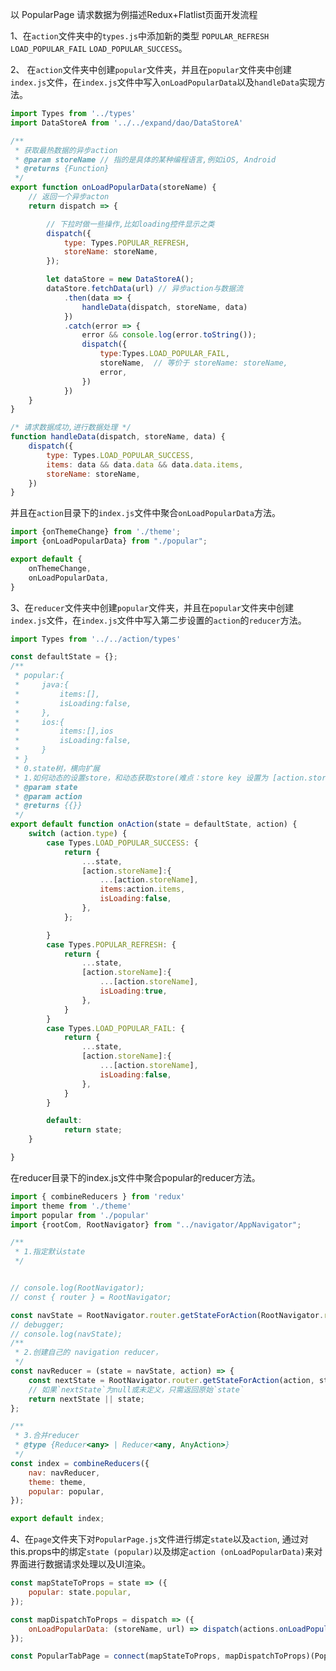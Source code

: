 

以 PopularPage 请求数据为例描述Redux+Flatlist页面开发流程 

1、在`action`文件夹中的`types.js`中添加新的类型 `POPULAR_REFRESH` `LOAD_POPULAR_FAIL` `LOAD_POPULAR_SUCCESS`。

2、 在`action`文件夹中创建`popular`文件夹，并且在`popular`文件夹中创建`index.js`文件，在`index.js`文件中写入`onLoadPopularData`以及`handleData`实现方法。 

```javascript
import Types from '../types'
import DataStoreA from '../../expand/dao/DataStoreA'

/**
 * 获取最热数据的异步action
 * @param storeName // 指的是具体的某种编程语言,例如iOS, Android
 * @returns {Function}
 */
export function onLoadPopularData(storeName) {
    // 返回一个异步acton
    return dispatch => {

        // 下拉时做一些操作,比如loading控件显示之类
        dispatch({
            type: Types.POPULAR_REFRESH,
            storeName: storeName,
        });

        let dataStore = new DataStoreA();
        dataStore.fetchData(url) // 异步action与数据流
            .then(data => {
                handleData(dispatch, storeName, data)
            })
            .catch(error => {
                error && console.log(error.toString());
                dispatch({
                    type:Types.LOAD_POPULAR_FAIL,
                    storeName,  // 等价于 storeName: storeName,
                    error,
                })
            })
    }
}

/* 请求数据成功,进行数据处理 */
function handleData(dispatch, storeName, data) {
    dispatch({
        type: Types.LOAD_POPULAR_SUCCESS,
        items: data && data.data && data.data.items,
        storeName: storeName,
    })
}
```

并且在`action`目录下的`index.js`文件中聚合`onLoadPopularData`方法。

```javascript
import {onThemeChange} from './theme';
import {onLoadPopularData} from "./popular";

export default {
    onThemeChange,
    onLoadPopularData,
}
```



3、在`reducer`文件夹中创建`popular`文件夹，并且在`popular`文件夹中创建`index.js`文件，在`index.js`文件中写入第二步设置的`action`的`reducer`方法。

```javascript
import Types from '../../action/types'

const defaultState = {};
/**
 * popular:{
 *     java:{
 *         items:[],
 *         isLoading:false,
 *     },
 *     ios:{
 *         items:[],ios
 *         isLoading:false,
 *     }
 * }
 * 0.state树，横向扩展
 * 1.如何动态的设置store，和动态获取store(难点：store key 设置为 [action.storeName] 为不固定)；
 * @param state
 * @param action
 * @returns {{}}
 */
export default function onAction(state = defaultState, action) {
    switch (action.type) {
        case Types.LOAD_POPULAR_SUCCESS: {
            return {
                ...state,
                [action.storeName]:{
                    ...[action.storeName],
                    items:action.items,
                    isLoading:false,
                },
            };

        }
        case Types.POPULAR_REFRESH: {
            return {
                ...state,
                [action.storeName]:{
                    ...[action.storeName],
                    isLoading:true,
                },
            }
        }
        case Types.LOAD_POPULAR_FAIL: {
            return {
                ...state,
                [action.storeName]:{
                    ...[action.storeName],
                    isLoading:false,
                },
            }
        }

        default:
            return state;
    }

}
```

在reducer目录下的index.js文件中聚合popular的reducer方法。

```javascript
import { combineReducers } from 'redux'
import theme from './theme'
import popular from './popular'
import {rootCom, RootNavigator} from "../navigator/AppNavigator";

/**
 * 1.指定默认state
 */


// console.log(RootNavigator);
// const { router } = RootNavigator;

const navState = RootNavigator.router.getStateForAction(RootNavigator.router.getActionForPathAndParams(rootCom));
// debugger;
// console.log(navState);
/**
 * 2.创建自己的 navigation reducer，
 */
const navReducer = (state = navState, action) => {
    const nextState = RootNavigator.router.getStateForAction(action, state);
    // 如果`nextState`为null或未定义，只需返回原始`state`
    return nextState || state;
};

/**
 * 3.合并reducer
 * @type {Reducer<any> | Reducer<any, AnyAction>}
 */
const index = combineReducers({
    nav: navReducer,
    theme: theme,
    popular: popular,
});

export default index;
```

4、在`page`文件夹下对`PopularPage.js`文件进行绑定`state`以及`action`, 通过对this.props中的绑定`state (popular)`以及绑定`action (onLoadPopularData)`来对界面进行数据请求处理以及UI渲染。

```javascript
const mapStateToProps = state => ({
    popular: state.popular,
});

const mapDispatchToProps = dispatch => ({
    onLoadPopularData: (storeName, url) => dispatch(actions.onLoadPopularData(storeName, url)),
});

const PopularTabPage = connect(mapStateToProps, mapDispatchToProps)(PopularTab);
```